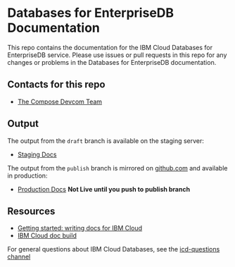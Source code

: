 # Databases for EnterpriseDB Documentation

This repo contains the documentation for the IBM Cloud Databases for EnterpriseDB service. Please use issues or pull requests in this repo for any changes or problems in the Databases for EnterpriseDB documentation. 

## Contacts for this repo

- [The Compose Devcom Team](https://github.ibm.com/orgs/cloud-docs/teams/compose-devcom)

## Output

The output from the `draft` branch is available on the staging server: 

- [Staging Docs](https://test.cloud.ibm.com/docs/databases-for-enterprisedb)

The output from the `publish` branch is mirrored on [github.com](https://github.com/ibm-cloud-docs/databases-for-enterprisedb) and available in production:
- [Production Docs](https://cloud.ibm.com/docs/databases-for-enterprisedb)
**Not Live until you push to publish branch**

## Resources

- [Getting started: writing docs for IBM Cloud](https://test.cloud.ibm.com/docs/developing/writing?topic=writing-get-started-onboarding)
- [IBM Cloud doc build](https://test.cloud.ibm.com/docs/developing/writing?topic=writing-get-start-docbuilds)

For general questions about IBM Cloud Databases, see the [icd-questions channel](https://ibm-cloudplatform.slack.com/messages/C534XRCF3/)

